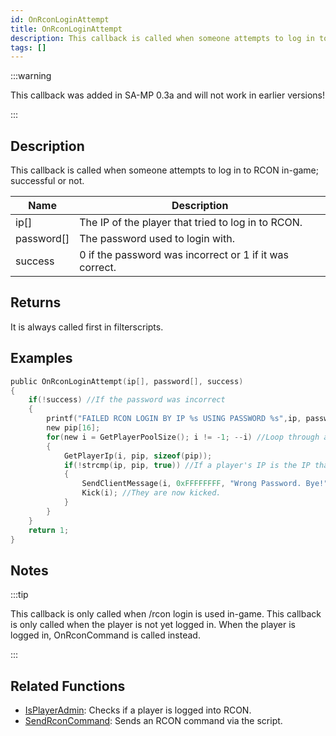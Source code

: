 ```yaml
---
id: OnRconLoginAttempt
title: OnRconLoginAttempt
description: This callback is called when someone attempts to log in to RCON in-game; successful or not.
tags: []
---
```


:::warning

This callback was added in SA-MP 0.3a and will not work in earlier versions!

:::

## Description

This callback is called when someone attempts to log in to RCON in-game; successful or not.

| Name       | Description                                             |
| ---------- | ------------------------------------------------------- |
| ip[]       | The IP of the player that tried to log in to RCON.      |
| password[] | The password used to login with.                        |
| success    | 0 if the password was incorrect or 1 if it was correct. |

## Returns

It is always called first in filterscripts.

## Examples

```c
public OnRconLoginAttempt(ip[], password[], success)
{
    if(!success) //If the password was incorrect
    {
        printf("FAILED RCON LOGIN BY IP %s USING PASSWORD %s",ip, password);
        new pip[16];
        for(new i = GetPlayerPoolSize(); i != -1; --i) //Loop through all players
        {
            GetPlayerIp(i, pip, sizeof(pip));
            if(!strcmp(ip, pip, true)) //If a player's IP is the IP that failed the login
            {
                SendClientMessage(i, 0xFFFFFFFF, "Wrong Password. Bye!"); //Send a message
                Kick(i); //They are now kicked.
            }
        }
    }
    return 1;
}
```

## Notes

:::tip

This callback is only called when /rcon login is used in-game.
This callback is only called when the player is not yet logged in. When the player is logged in, OnRconCommand is called instead.

:::

## Related Functions

- [IsPlayerAdmin](../../scripting/functions/IsPlayerAdmin.md): Checks if a player is logged into RCON.
- [SendRconCommand](../../scripting/functions/SendRconCommand.md): Sends an RCON command via the script.

